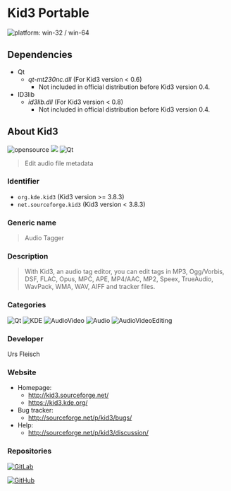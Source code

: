 # Kid3 Portable
 ![platform: win-32 / win-64](https://img.shields.io/badge/platform-win--32_|_win--64-informational)

## Dependencies
- Qt
  - *qt-mt230nc.dll* (For Kid3 version < 0.6)
    - Not included in official distribution before Kid3 version 0.4.
- ID3lib
  - *id3lib.dll* (For Kid3 version < 0.8)
    - Not included in official distribution before Kid3 version 0.4.

## About Kid3
 ![opensource](https://img.shields.io/badge/opensource-green)
 [![](https://img.shields.io/gitlab/license/multimedia/kid3?gitlab_url=https%3A%2F%2Finvent.kde.org)](https://invent.kde.org/multimedia/kid3/-/blob/master/COPYING)
 ![Qt](https://img.shields.io/badge/Qt-informational)

> Edit audio file metadata

### Identifier
- `org.kde.kid3` (Kid3 version >= 3.8.3)
- `net.sourceforge.kid3` (Kid3 version < 3.8.3)

### Generic name
> Audio Tagger

### Description
> With Kid3, an audio tag editor, you can edit tags in MP3, Ogg/Vorbis,
> DSF, FLAC, Opus, MPC, APE, MP4/AAC, MP2, Speex, TrueAudio, WavPack,
> WMA, WAV, AIFF and tracker files.

### Categories
 ![Qt](https://img.shields.io/badge/Qt-informational)
 ![KDE](https://img.shields.io/badge/KDE-informational)
 ![AudioVideo](https://img.shields.io/badge/AudioVideo-informational)
 ![Audio](https://img.shields.io/badge/Audio-informational)
 ![AudioVideoEditing](https://img.shields.io/badge/AudioVideoEditing-informational)

### Developer
Urs Fleisch

### Website
- Homepage:
  - http://kid3.sourceforge.net/
  - https://kid3.kde.org/
- Bug tracker:
  - http://sourceforge.net/p/kid3/bugs/
- Help:
  - http://sourceforge.net/p/kid3/discussion/

### Repositories
 [![GitLab](https://img.shields.io/badge/GitLab-FC6D26?logo=gitlab&logoColor=fff&style=for-the-badge)](https://invent.kde.org/multimedia/kid3)

 [![GitHub](https://img.shields.io/badge/GitHub-181717?logo=github&logoColor=fff&style=for-the-badge)](https://github.com/KDE/kid3)
